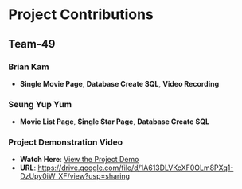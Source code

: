 # Project Contributions

## Team-49 

### Brian Kam
- **Single Movie Page**, **Database Create SQL**, **Video Recording**
### Seung Yup Yum
- **Movie List Page**, **Single Star Page**, **Database Create SQL**

### Project Demonstration Video
- **Watch Here**: [View the Project Demo](https://drive.google.com/file/d/1A613DLVKcXF0OLm8PXq1-DzUpy0iW_XF/view?usp=sharing)
- **URL**: https://drive.google.com/file/d/1A613DLVKcXF0OLm8PXq1-DzUpy0iW_XF/view?usp=sharing
